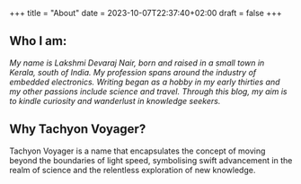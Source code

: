 +++
title = "About"
date = 2023-10-07T22:37:40+02:00
draft = false
+++



## Who I am:
_My name is Lakshmi Devaraj Nair, born and raised in a small town in Kerala, south of India. My profession spans around the industry of embedded electronics. Writing began as a hobby in my early thirties and my other passions include science and travel. Through this blog, my aim is to kindle curiosity and wanderlust in knowledge seekers._

## Why Tachyon Voyager?
Tachyon Voyager is a name that encapsulates the concept of moving beyond the boundaries of light speed, symbolising swift advancement in the realm of science and the relentless exploration of new knowledge.

